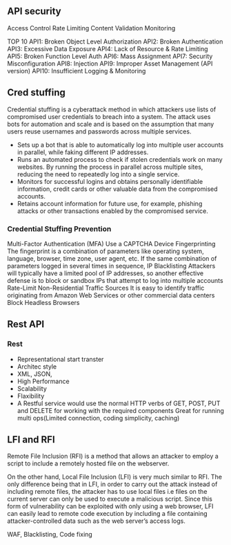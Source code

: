 ## API security
Access Control
Rate Limiting
Content Validation
Monitoring

TOP 10
API1: Broken Object Level Authorization
API2: Broken Authentication
API3: Excessive Data Exposure
API4: Lack of Resource & Rate Limiting
API5: Broken Function Level Auth
API6: Mass Assignment
API7: Security Misconfiguration
API8: Injection
API9: Improper Asset Management (API version)
API10: Insufficient Logging & Monitoring

## Cred stuffing
Credential stuffing is a cyberattack method in which attackers use lists of compromised user credentials to breach into a system. The attack uses bots for automation and scale and is based on the assumption that many users reuse usernames and passwords across multiple services. 

* Sets up a bot that is able to automatically log into multiple user accounts in parallel, while faking different IP addresses.
* Runs an automated process to check if stolen credentials work on many websites. By running the process in parallel across multiple sites, reducing the need to repeatedly log into a single service.
* Monitors for successful logins and obtains personally identifiable information, credit cards or other valuable data from the compromised accounts.
* Retains account information for future use, for example, phishing attacks or other transactions enabled by the compromised service.

### Credential Stuffing Prevention
Multi-Factor Authentication (MFA)
Use a CAPTCHA
Device Fingerprinting
    The fingerprint is a combination of parameters like operating system, language, browser, time zone, user agent, etc. If the same combination of parameters logged in several times in sequence,
IP Blacklisting
    Attackers will typically have a limited pool of IP addresses, so another effective defense is to block or sandbox IPs that attempt to log into multiple accounts
Rate-Limit Non-Residential Traffic Sources
    It is easy to identify traffic originating from Amazon Web Services or other commercial data centers
Block Headless Browsers


## Rest API

### Rest
* Representational start transter
* Architec style
* XML, JSON,
* High Performance
* Scalability
* Flaxibility
* A Restful service would use the normal HTTP verbs of GET, POST, PUT and DELETE for working with the required components
Great for running multi ops(Limited connection, coding simplicity, caching)

## LFI and RFI
Remote File Inclusion (RFI) is a method that allows an attacker to employ a script to include a remotely hosted file on the webserver.

On the other hand, Local File Inclusion (LFI) is very much similar to RFI. The only difference being that in LFI, in order to carry out the attack instead of including remote files, the attacker has to use local files i.e files on the current server can only be used to execute a malicious script. Since this form of vulnerability can be exploited with only using a web browser, LFI can easily lead to remote code execution by including a file containing attacker-controlled data such as the web server’s access logs.

WAF,
Blacklisting,
Code fixing